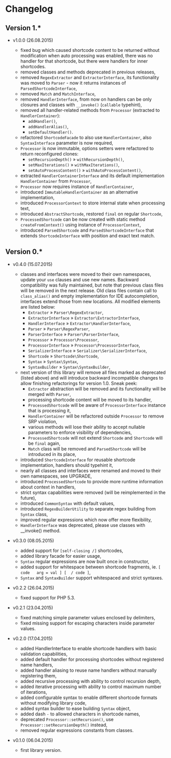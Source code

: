 # Changelog

## Version 1.*

* v1.0.0 (26.08.2015)

  * fixed bug which caused shortcode content to be returned without modification when auto processing was enabled, there was no handler for that shortcode, but there were handlers for inner shortcodes.
  * removed classes and methods deprecated in previous releases,
  * removed `RegexExtractor` and `ExtractorInterface`, its functionality was moved to `Parser` - now it returns instances of `ParsedShortcodeInterface`,
  * removed `Match` and `MatchInterface`,
  * removed `HandlerInterface`, from now on handlers can be only closures and classes with `__invoke()` (`callable` typehint),
  * removed all handler-related methods from `Processor` (extracted to `HandlerContainer`):
    * `addHandler()`,
    * `addHandlerAlias()`,
    * `setDefaultHandler()`.
  * refactored `ShortcodeFacade` to also use `HandlerContainer`, also `SyntaxInterface` parameter is now required,
  * `Processor` is now immutable, options setters were refactored to return reconfigured clones:
    * `setRecursionDepth()` &raquo; `withRecursionDepth()`,
    * `setMaxIterations()` &raquo; `withMaxIterations()`,
    * `setAutoProcessContent()` &raquo; `withAutoProcessContent()`,
  * extracted `HandlerContainerInterface` and its default implementation `HandlerContainer` from `Processor`,
  * `Processor` now requires instance of `HandlerContainer`,
  * introduced `ImmutableHandlerContainer` as an alternative implementation,
  * introduced `ProcessorContext` to store internal state when processing text,
  * introduced `AbstractShortcode`, restored `final` on regular `Shortcode`,
  * `ProcessedShortcode` can be now created with static method `createFromContext()` using instance of `ProcessorContext`,
  * introduced `ParsedShortcode` and `ParsedShortcodeInterface` that extends `ShortcodeInterface` with position and exact text match.

## Version 0.*

* v0.4.0 (15.07.2015)

  * classes and interfaces were moved to their own namespaces, update your `use` clauses and use new names. Backward compatibility was fully maintained, but note that previous class files will be removed in the next release. Old class files contain call to `class_alias()` and empty implementation for IDE autocompletion, interfaces extend those from new locations. All modified elements are listed below:
    * `Extractor` &raquo; `Parser\RegexExtractor`,
    * `ExtractorInterface` &raquo; `Extractor\ExtractorInterface`,
    * `HandlerInterface` &raquo; `Extractor\HandlerInterface`,
    * `Parser` &raquo; `Parser\RegexParser`,
    * `ParserInterface` &raquo; `Parser\ParserInterface`,
    * `Processor` &raquo; `Processor\Processor`,
    * `ProcessorInterface` &raquo; `Processor\ProcessorInterface`,
    * `SerializerInterface` &raquo; `Serializer\SerializerInterface`,
    * `Shortcode` &raquo; `Shortcode\Shortcode`,
    * `Syntax` &raquo; `Syntax\Syntax`,
    * `SyntaxBuilder` &raquo; `Syntax\SyntaxBuilder`,
  * next version of this library will remove all files marked as deprecated (listed above) and will introduce backward incompatible changes to allow finishing refactorings for version 1.0. Sneak peek:
    * `Extractor` abstraction will be removed and its functionality will be merged with `Parser`,
    * processing shortcode content will be moved to its handler,
    * `ProcessedShortcode` will be aware of `ProcessorInterface` instance that is processing it,
    * `HandlerContainer` will be refactored outside `Processor` to remove SRP violation,
    * various methods will lose their ability to accept nullable parameters to enforce visibility of dependencies,
    * `ProcessedShortcode` will not extend `Shortcode` and `Shortcode` will be `final` again,
    * `Match` class will be removed and `ParsedShortcode` will be introduced in its place,
  * introduced `ShortcodeInterface` for reusable shortcode implementation, handlers should typehint it,
  * nearly all classes and interfaces were renamed and moved to their own namespaces, see UPGRADE,
  * introduced `ProcessedShortcode` to provide more runtime information about context in handlers,
  * strict syntax capabilities were removed (will be reimplemented in the future),
  * introduced `CommonSyntax` with default values,
  * introduced `RegexBuilderUtility` to separate regex building from `Syntax` class,
  * improved regular expressions which now offer more flexibility,
  * `HandlerInterface` was deprecated, please use classes with __invoke() method.

* v0.3.0 (08.05.2015)

  * added support for `[self-closing /]`  shortcodes,
  * added library facade for easier usage,
  * `Syntax` regular expressions are now built once in constructor,
  * added support for whitespace between shortcode fragments, ie. `[  code   arg = val ] [  / code ]`,
  * `Syntax` and `SyntaxBuilder` support whitespaced and strict syntaxes.

* v0.2.2 (26.04.2015)

  * fixed support for PHP 5.3.

* v0.2.1 (23.04.2015)

  * fixed matching simple parameter values enclosed by delimiters,
  * fixed missing support for escaping characters inside parameter values.

* v0.2.0 (17.04.2015)

  * added HandlerInterface to enable shortcode handlers with basic validation capabilities,
  * added default handler for processing shortcodes without registered name handlers,
  * added handler aliasing to reuse name handlers without manually registering them,
  * added recursive processing with ability to control recursion depth,
  * added iterative processing with ability to control maximum number of iterations,
  * added configurable syntax to enable different shortcode formats without modifying library code,
  * added syntax builder to ease building `Syntax` object,
  * added dash `-` to allowed characters in shortcode names,
  * deprecated `Processor::setRecursion()`, use `Processor::setRecursionDepth()` instead,
  * removed regular expressions constants from classes.

* v0.1.0 (06.04.2015)

  * first library version.

